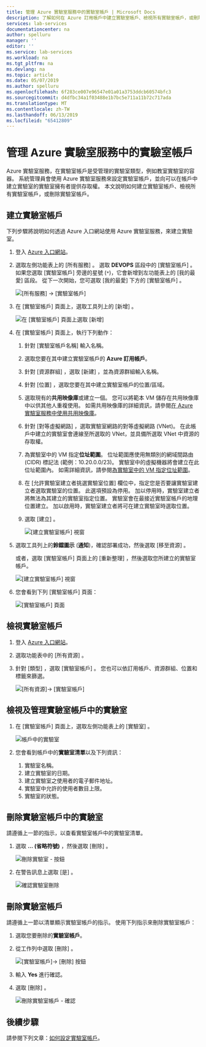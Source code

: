 ```yaml
---
title: 管理 Azure 實驗室服務中的實驗室帳戶 | Microsoft Docs
description: 了解如何在 Azure 訂用帳戶中建立實驗室帳戶、檢視所有實驗室帳戶，或刪除實驗室帳戶。
services: lab-services
documentationcenter: na
author: spelluru
manager: ''
editor: ''
ms.service: lab-services
ms.workload: na
ms.tgt_pltfrm: na
ms.devlang: na
ms.topic: article
ms.date: 05/07/2019
ms.author: spelluru
ms.openlocfilehash: 6f283ce007e96547e01a01a3753ddcb60574bfc3
ms.sourcegitcommit: d4dfbc34a1f03488e1b7bc5e711a11b72c717ada
ms.translationtype: MT
ms.contentlocale: zh-TW
ms.lasthandoff: 06/13/2019
ms.locfileid: "65412809"
---
```

# <a name="manage-lab-accounts-in-azure-lab-services"></a>管理 Azure 實驗室服務中的實驗室帳戶 
Azure 實驗室服務，在實驗室帳戶是受管理的實驗室類型，例如教室實驗室的容器。 系統管理員會使用 Azure 實驗室服務來設定實驗室帳戶，並向可以在帳戶中建立實驗室的實驗室擁有者提供存取權。 本文說明如何建立實驗室帳戶、檢視所有實驗室帳戶，或刪除實驗室帳戶。

## <a name="create-a-lab-account"></a>建立實驗室帳戶
下列步驟將說明如何透過 Azure 入口網站使用 Azure 實驗室服務，來建立實驗室。 

1. 登入 [Azure 入口網站](https://portal.azure.com)。
2. 選取左側功能表上的 [所有服務]  。 選取 **DEVOPS** 區段中的 [實驗室帳戶]  。 如果您選取 [實驗室帳戶]  旁邊的星號 (`*`)，它會新增到左功能表上的 [我的最愛]  區段。 從下一次開始，您可選取 [我的最愛]  下方的 [實驗室帳戶]  。

    ![[所有服務] -> [實驗室帳戶]](../media/tutorial-setup-lab-account/select-lab-accounts-service.png)
3. 在 [實驗室帳戶]  頁面上，選取工具列上的 [新增]  。 

    ![在 [實驗室帳戶] 頁面上選取 [新增]](../media/tutorial-setup-lab-account/add-lab-account-button.png)
4. 在 [實驗室帳戶]  頁面上，執行下列動作： 
    1. 針對 [實驗室帳戶名稱]  輸入名稱。 
    2. 選取您要在其中建立實驗室帳戶的 **Azure 訂用帳戶**。
    3. 針對 [資源群組]  ，選取 [新建]  ，並為資源群組輸入名稱。
    4. 針對 [位置]  ，選取您要在其中建立實驗室帳戶的位置/區域。 
    5. 選取現有的**共用映像庫**或建立一個。 您可以將範本 VM 儲存在共用映像庫中以供其他人重複使用。 如需共用映像庫的詳細資訊，請參閱[在 Azure 實驗室服務中使用共用映像庫](how-to-use-shared-image-gallery.md)。
    6. 針對 [對等虛擬網路]  ，選取實驗室網路的對等虛擬網路 (VNet)。 在此帳戶中建立的實驗室會連線至所選取的 VNet，並具備所選取 VNet 中資源的存取權。 
    7. 為實驗室中的 VM 指定**位址範圍**。 位址範圍應使用無類別的網域間路由 (CIDR) 標記法 (範例：10.20.0.0/23)。 實驗室中的虛擬機器將會建立在此位址範圍內。 如需詳細資訊，請參閱[為實驗室中的 VM 指定位址範圍](how-to-configure-lab-accounts.md#specify-an-address-range-for-vms-in-the-lab)。    
    8. 在 [允許實驗室建立者挑選實驗室位置]  欄位中，指定您是否要讓實驗室建立者選取實驗室的位置。 此選項預設為停用。 加以停用時，實驗室建立者將無法為其建立的實驗室指定位置。 實驗室會在最接近實驗室帳戶的地理位置建立。 加以啟用時，實驗室建立者將可在建立實驗室時選取位置。      
    9. 選取 [建立]  。 

        ![[建立實驗室帳戶] 視窗](../media/tutorial-setup-lab-account/lab-account-settings.png)
5. 選取工具列上的**鈴鐺圖示** (**通知**)，確認部署成功，然後選取 [移至資源]  。 

    或者，選取 [實驗室帳戶]  頁面上的 [重新整理]  ，然後選取您所建立的實驗室帳戶。 

    ![[建立實驗室帳戶] 視窗](../media/tutorial-setup-lab-account/go-to-lab-account.png)    
6. 您會看到下列 [實驗室帳戶]  頁面：

    ![[實驗室帳戶] 頁面](../media/tutorial-setup-lab-account/lab-account-page.png)

## <a name="view-lab-accounts"></a>檢視實驗室帳戶
1. 登入 [Azure 入口網站](https://portal.azure.com)。
2. 選取功能表中的 [所有資源]  。 
3. 針對 [類型]  ，選取 [實驗室帳戶]  。 
    您也可以依訂用帳戶、資源群組、位置和標籤來篩選。 

    ![[所有資源]-> [實驗室帳戶]](../media/how-to-manage-lab-accounts/all-resources-lab-accounts.png)

## <a name="view-and-manage-labs-in-the-lab-account"></a>檢視及管理實驗室帳戶中的實驗室

1. 在 [實驗室帳戶]  頁面上，選取左側功能表上的 [實驗室]  。

    ![帳戶中的實驗室](../media/how-to-manage-lab-accounts/labs-in-account.png)
1. 您會看到帳戶中的**實驗室清單**以及下列資訊： 
    1. 實驗室名稱。
    2. 建立實驗室的日期。 
    3. 建立實驗室之使用者的電子郵件地址。 
    4. 實驗室中允許的使用者數目上限。 
    5. 實驗室的狀態。 

## <a name="delete-a-lab-in-the-lab-account"></a>刪除實驗室帳戶中的實驗室
請遵循上一節的指示，以查看實驗室帳戶中的實驗室清單。

1. 選取 **... (省略符號)** ，然後選取 [刪除]  。 

    ![刪除實驗室 - 按鈕](../media/how-to-manage-lab-accounts/delete-lab-button.png)
2. 在警告訊息上選取 [是]  。 

    ![確認實驗室刪除](../media/how-to-manage-lab-accounts/confirm-lab-delete.png)

## <a name="delete-a-lab-account"></a>刪除實驗室帳戶
請遵循上一節以清單顯示實驗室帳戶的指示。 使用下列指示來刪除實驗室帳戶： 

1. 選取您要刪除的**實驗室帳戶**。 
2. 從工作列中選取 [刪除]  。 

    ![[實驗室帳戶]-> [刪除] 按鈕](../media/how-to-manage-lab-accounts/delete-button.png)
1. 輸入 **Yes** 進行確認。
1. 選取 [刪除]  。 

    ![刪除實驗室帳戶 - 確認](../media/how-to-manage-lab-accounts/delete-lab-account-confirmation.png)


## <a name="next-steps"></a>後續步驟
請參閱下列文章：[如何設定實驗室帳戶](how-to-configure-lab-accounts.md)。